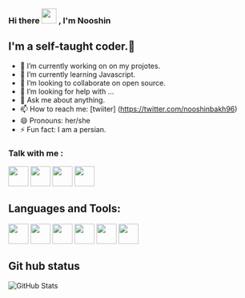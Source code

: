 ### Hi there <img src="https://user-images.githubusercontent.com/1303154/88677602-1635ba80-d120-11ea-84d8-d263ba5fc3c0.gif" width="30px"> , I'm Nooshin 

## I'm a self-taught coder.🌷




- 🔭 I’m currently working on on my projotes.
- 🌱 I’m currently learning  Javascript.
- 👯 I’m looking to collaborate on open source.
- 🤔 I’m looking for help with ...
- 💬 Ask me about anything.
- 📫 How to reach me: [twiiter] (https://twitter.com/nooshinbakh96) 
- 😄 Pronouns: her/she
- ⚡ Fun fact:  I am a persian.

### Talk with me :
<a href="https://www.linkedin.com/in/nooshin-bakhtiari-62378520b/"> <img src="https://svgshare.com/i/gVi.svg" width="40px" ></a>
<a href="https://twitter.com/nooshinbakh96/"> <img src="https://svgshare.com/i/gVj.svg" width="40px"></a>
<a href="https://myaccount.google.com/"> <img src="https://svgshare.com/i/gVu.svg" width="40px"></a>
<a href="https://t.me/itsnooshin_96"> <img src="https://svgshare.com/i/gVt.svg" width="40px"></a>


## Languages and Tools:
<a href="https://code.visualstudio.com/"> <img src="https://svgshare.com/i/gTp.svg" width="40px" ></a>
<a href="https://html.com/"> <img src="https://svgshare.com/i/gW4.svg" width="40px" ></a>
<a href="https://css-tricks.com/"> <img src="https://svgshare.com/i/gVd.svg" width="40px" ></a>
<a href="https://www.javascript.com/"> <img src="https://svgshare.com/i/gWF.svg" width="40px" ></a>
<a href="https://getbootstrap.com/"> <img src="https://svgshare.com/i/gVe.svg" width="40px" ></a>
<a href="https://github.com"> <img src="https://svgshare.com/i/gVT.svg" width="40px" ></a>



## Git hub status
![GitHub Stats](https://github-readme-stats.vercel.app/api?username=itsnooshin&theme=radical)
